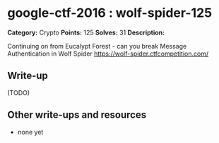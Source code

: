 # google-ctf-2016 : wolf-spider-125

**Category:** Crypto
**Points:** 125
**Solves:** 31
**Description:**

Continuing on from Eucalypt Forest - can you break Message Authentication in Wolf Spider <https://wolf-spider.ctfcompetition.com/>



## Write-up

(TODO)

## Other write-ups and resources

* none yet
